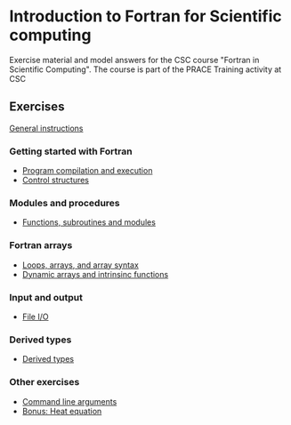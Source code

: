 # Introduction to Fortran for Scientific computing

Exercise material and model answers for the CSC course "Fortran in Scientific
Computing". The course is part of the PRACE Training activity at CSC

## Exercises

[General instructions](exercise-instructions.md)


### Getting started with Fortran
 - [Program compilation and execution](hello)
 - [Control structures](control-structures)

### Modules and procedures
 - [Functions, subroutines and modules](procedures)

### Fortran arrays
 - [Loops, arrays, and array syntax](loops-arrays)
 - [Dynamic arrays and intrinsinc functions](dynamic-arrays)

### Input and output
 - [File I/O](io)

### Derived types
 - [Derived types](derived-types)

### Other exercises
 - [Command line arguments](command-line)
 - [Bonus: Heat equation](heat-equation)

